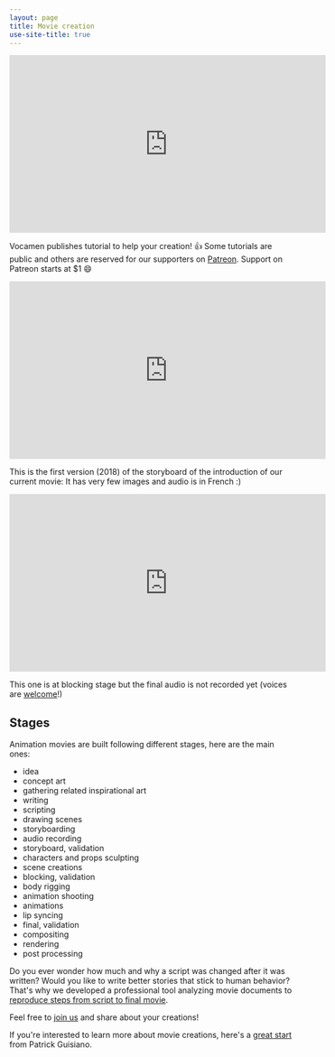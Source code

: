 ```yaml
---
layout: page
title: Movie creation
use-site-title: true
---
```

<iframe width="560" height="315" src="https://www.youtube-nocookie.com/embed/Nv6Ej_Yyt2I" frameborder="0" allow="accelerometer; autoplay; encrypted-media; gyroscope; picture-in-picture" allowfullscreen></iframe>

Vocamen publishes tutorial to help your creation! :+1:
Some tutorials are public and others are reserved for our supporters on [Patreon](https://patreon.com/vocamen). 
Support on Patreon starts at $1 :smile:

<iframe width="560" height="315" src="https://www.youtube-nocookie.com/embed/jba7rXJ6M5Y" frameborder="0" allow="accelerometer; autoplay; encrypted-media; gyroscope; picture-in-picture" allowfullscreen></iframe>

This is the first version (2018) of the storyboard of the introduction of our current movie:
It has very few images and audio is in French :)

<iframe width="560" height="315" src="https://www.youtube-nocookie.com/embed/WxH8-X7iM4g" frameborder="0" allow="accelerometer; autoplay; encrypted-media; gyroscope; picture-in-picture" allowfullscreen></iframe>

This one is at blocking stage but the final audio is not recorded yet (voices are [welcome](../engage/)!)

## Stages
Animation movies are built following different stages, here are the main ones:
- idea
- concept art
- gathering related inspirational art
- writing
- scripting
- drawing scenes
- storyboarding
- audio recording
- storyboard, validation
- characters and props sculpting
- scene creations
- blocking, validation
- body rigging
- animation shooting
- animations
- lip syncing
- final, validation
- compositing
- rendering
- post processing

Do you ever wonder how much and why a script was changed after it was written?
Would you like to write better stories that stick to human behavior?
That's why we developed a professional tool analyzing movie documents to [reproduce steps from script to final movie](../movies/).

Feel free to [join us](https://patreon.com/vocamen) and share about your creations!

If you're interested to learn more about movie creations, here's a [great start](https://vimeo.com/93920761) from Patrick Guisiano.
